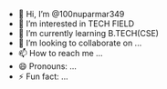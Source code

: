 - 👋 Hi, I’m @100nuparmar349
- 👀 I’m interested in TECH FIELD
- 🌱 I’m currently learning B.TECH(CSE)
- 💞️ I’m looking to collaborate on ...
- 📫 How to reach me ...
- 😄 Pronouns: ...
- ⚡ Fun fact: ...

<!---
100nuparmar349/100nuparmar349 is a ✨ special ✨ repository because its `README.md` (this file) appears on your GitHub profile.
You can click the Preview link to take a look at your changes.
--->
